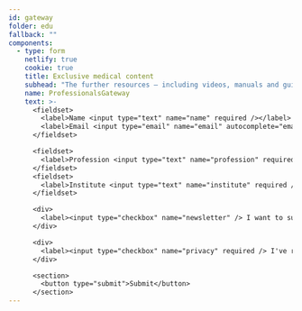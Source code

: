 ```yaml
---
id: gateway
folder: edu
fallback: ""
components:
  - type: form
    netlify: true
    cookie: true
    title: Exclusive medical content
    subhead: "The further resources – including videos, manuals and guides – contain explicit medical content. Therefore, we would like you to sign up by filling out the form as follows:" 
    name: ProfessionalsGateway
    text: >-
      <fieldset>
        <label>Name <input type="text" name="name" required /></label>   
        <label>Email <input type="email" name="email" autocomplete="email" required /></label>
      </fieldset>

      <fieldset>
        <label>Profession <input type="text" name="profession" required /></label>
      </fieldset>
      <fieldset>
        <label>Institute <input type="text" name="institute" required /></label>
      </fieldset>

      <div>
        <label><input type="checkbox" name="newsletter" /> I want to subscribe to the newsletter</label>
      </div>

      <div>
        <label><input type="checkbox" name="privacy" required /> I've read and accepted the <a href="/privacy-policy" target="_blank">privacy policy</a>.</label>
      </div>

      <section>
        <button type="submit">Submit</button>
      </section>
---
```

